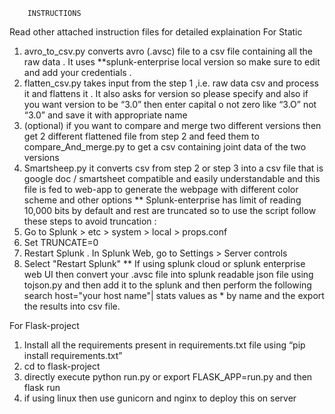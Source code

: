         INSTRUCTIONS
Read other attached instruction files for detailed explaination
For Static
1.	avro_to_csv.py converts avro (.avsc) file to a csv file containing all the raw data . It uses **splunk-enterprise local version so make sure to edit and add your credentials .
2.	flatten_csv.py takes input from the step 1 ,i.e. raw data csv and process it and flattens it . It also asks for version so please specify and also if you want version to be “3.0” then enter capital o not zero like “3.O” not “3.0” and save it with appropriate name
3.	(optional) if you want to compare and merge two different versions then get 2 different flattened file from step 2 and feed them to compare_And_merge.py  to get a csv containing joint data of the two versions
4.	Smartsheep.py it converts csv from step 2 or step 3 into a csv file that is google doc / smartsheet compatible and easily understandable and this file is fed to web-app to generate the webpage with different color scheme and other options
** Splunk-enterprise has limit of reading 10,000 bits by default and rest are truncated so to use the script follow these steps to avoid truncation :
1.	Go to Splunk > etc > system > local > props.conf
2.	Set TRUNCATE=0
3.	Restart Splunk . In Splunk Web, go to Settings > Server controls
4.	Select "Restart Splunk"
** If using splunk cloud or splunk enterprise web UI then convert your .avsc file into splunk readable json file using tojson.py and then add it to the splunk and then perform the following search 
host="your host name"| stats values as * by name
and the export the results into csv file.

For Flask-project
1.	Install all the requirements present in requirements.txt file using “pip install requirements.txt”
2.	cd to flask-project
3.	directly execute python run.py or export FLASK_APP=run.py and then flask run 
4.	if using linux then use gunicorn and nginx to deploy this on server




